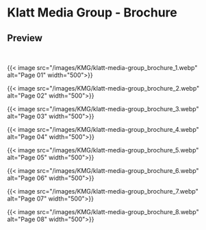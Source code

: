 # Klatt Media Group - Brochure


## Preview

<br>

{{< image src="/images/KMG/klatt-media-group_brochure_1.webp" alt="Page 01" width="500">}}

{{< image src="/images/KMG/klatt-media-group_brochure_2.webp" alt="Page 02" width="500">}}

{{< image src="/images/KMG/klatt-media-group_brochure_3.webp" alt="Page 03" width="500">}}

{{< image src="/images/KMG/klatt-media-group_brochure_4.webp" alt="Page 04" width="500">}}

{{< image src="/images/KMG/klatt-media-group_brochure_5.webp" alt="Page 05" width="500">}}

{{< image src="/images/KMG/klatt-media-group_brochure_6.webp" alt="Page 06" width="500">}}

{{< image src="/images/KMG/klatt-media-group_brochure_7.webp" alt="Page 07" width="500">}}

{{< image src="/images/KMG/klatt-media-group_brochure_8.webp" alt="Page 08" width="500">}}

